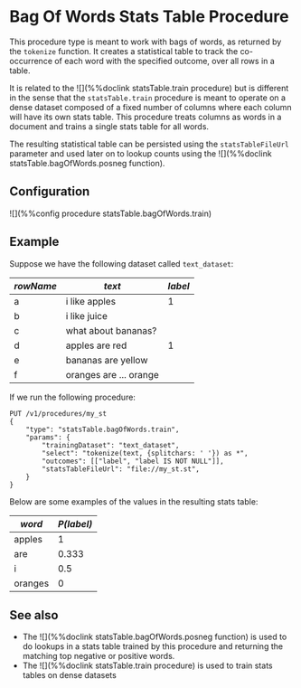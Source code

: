 # Bag Of Words Stats Table Procedure

This procedure type is meant to work with bags of words, as returned by the
`tokenize` function. It creates a statistical table to track the co-occurrence of each
word with the specified outcome, over all rows in a table.

It is related to the ![](%%doclink statsTable.train procedure) but is different in the
sense that the `statsTable.train` procedure is meant to operate on a dense dataset composed of a
fixed number of columns where each column will have its own stats table. This procedure 
treats columns as words in a document and trains a single stats table for all words.

The resulting statistical table can be persisted using the `statsTableFileUrl` parameter
and used later on to lookup counts using the ![](%%doclink statsTable.bagOfWords.posneg function).

## Configuration

![](%%config procedure statsTable.bagOfWords.train)

## Example

Suppose we have the following dataset called `text_dataset`:

|  *rowName*   |  *text*  |  *label*  |
|-------------|---|---|
| a     | i like apples  | 1 |
| b     | i like juice |
| c     | what about bananas? | 
| d     | apples are red | 1 |
| e     | bananas are yellow |
| f     | oranges are ... orange | 

If we run the following procedure:

    PUT /v1/procedures/my_st
    {
        "type": "statsTable.bagOfWords.train",
        "params": {
            "trainingDataset": "text_dataset",
            "select": "tokenize(text, {splitchars: ' '}) as *",
            "outcomes": [["label", "label IS NOT NULL"]],
            "statsTableFileUrl": "file://my_st.st",
        }
    }

Below are some examples of the values in the resulting stats table:

| *word* | *P(label)* |
|--------|-------------------|
| apples | 1 |
| are | 0.333 |
| i | 0.5 |
| oranges | 0 |


## See also
* The ![](%%doclink statsTable.bagOfWords.posneg function) is used to do lookups in a stats table trained by this procedure and returning the matching top negative or positive words.
* The ![](%%doclink statsTable.train procedure) is used to train stats tables on dense datasets

